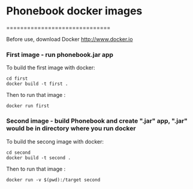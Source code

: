 # Phonebook docker images
==============================

Before use, download Docker http://www.docker.io

### First image - run phonebook.jar app

To build the first image with docker:

    cd first
    docker build -t first .

Then to run that image :

    docker run first

### Second image - build Phonebook and create ".jar" app, ".jar" would be in directory where you run docker

To build the secong image with docker:

    cd second
    docker build -t second .

Then to run that image :

    docker run -v $(pwd):/target second
